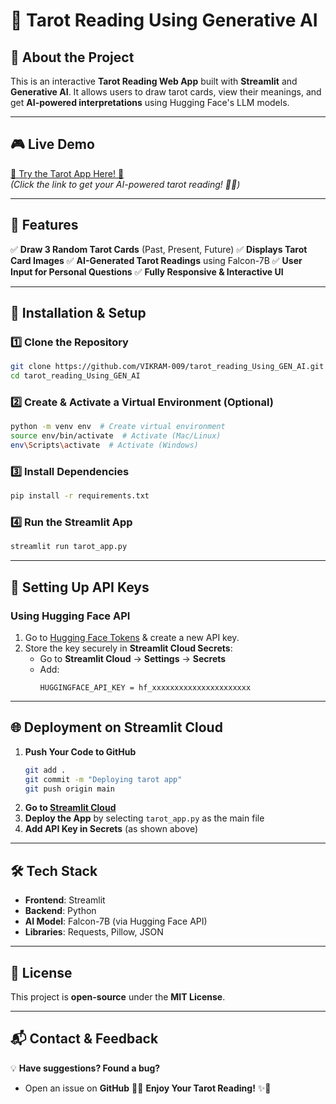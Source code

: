 # 🔮 Tarot Reading Using Generative AI

## 📌 About the Project
This is an interactive **Tarot Reading Web App** built with **Streamlit** and **Generative AI**. It allows users to draw tarot cards, view their meanings, and get **AI-powered interpretations** using Hugging Face's LLM models.

---
## 🎮 Live Demo  
[🔮 Try the Tarot App Here! 🚀](https://tarotreadingusinggenai-2e2ancsujokjrwq3j9spc2.streamlit.app/)  
*(Click the link to get your AI-powered tarot reading! 🔮✨)*

---

## 🚀 Features
✅ **Draw 3 Random Tarot Cards** (Past, Present, Future)
✅ **Displays Tarot Card Images**
✅ **AI-Generated Tarot Readings** using Falcon-7B
✅ **User Input for Personal Questions**
✅ **Fully Responsive & Interactive UI**

---
## 🔧 Installation & Setup
### 1️⃣ Clone the Repository
```bash
git clone https://github.com/VIKRAM-009/tarot_reading_Using_GEN_AI.git
cd tarot_reading_Using_GEN_AI
```

### 2️⃣ Create & Activate a Virtual Environment (Optional)
```bash
python -m venv env  # Create virtual environment
source env/bin/activate  # Activate (Mac/Linux)
env\Scripts\activate  # Activate (Windows)
```

### 3️⃣ Install Dependencies
```bash
pip install -r requirements.txt
```

### 4️⃣ Run the Streamlit App
```bash
streamlit run tarot_app.py
```

---

## 🔑 Setting Up API Keys
### **Using Hugging Face API**
1. Go to [Hugging Face Tokens](https://huggingface.co/settings/tokens) & create a new API key.
2. Store the key securely in **Streamlit Cloud Secrets**:
   - Go to **Streamlit Cloud** → **Settings** → **Secrets**
   - Add:
     ```
     HUGGINGFACE_API_KEY = hf_xxxxxxxxxxxxxxxxxxxxxx
     ```

---

## 🌐 Deployment on Streamlit Cloud
1. **Push Your Code to GitHub**
   ```bash
   git add .
   git commit -m "Deploying tarot app"
   git push origin main
   ```
2. **Go to [Streamlit Cloud](https://share.streamlit.io/)**
3. **Deploy the App** by selecting `tarot_app.py` as the main file
4. **Add API Key in Secrets** (as shown above)

---

## 🛠️ Tech Stack
- **Frontend**: Streamlit
- **Backend**: Python
- **AI Model**: Falcon-7B (via Hugging Face API)
- **Libraries**: Requests, Pillow, JSON

---

## 📜 License
This project is **open-source** under the **MIT License**.

---

## 📬 Contact & Feedback
💡 **Have suggestions? Found a bug?**
- Open an issue on **GitHub**
🔮✨ **Enjoy Your Tarot Reading!** ✨🔮

